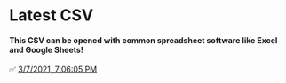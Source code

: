 # Latest CSV
#### This CSV can be opened with common spreadsheet software like Excel and Google Sheets!
✅ [3/7/2021, 7:06:05 PM](https://storage.googleapis.com/ptdp-staging.appspot.com/exports/company_facilities_1615161963890.csv)